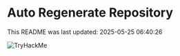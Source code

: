 # Auto Regenerate Repository

This README was last updated: 2025-05-25 06:40:26

 ![TryHackMe](https://tryhackme.com/badge/533634)